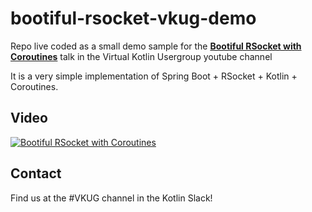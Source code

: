 # bootiful-rsocket-vkug-demo

Repo live coded as a small demo sample for the [__Bootiful RSocket with Coroutines__](https://www.youtube.com/watch?v=gPTRUFbXRFo) talk in the Virtual Kotlin Usergroup youtube channel 

It is a very simple implementation of Spring Boot + RSocket + Kotlin + Coroutines.


## Video
[![Bootiful RSocket with Coroutines](http://img.youtube.com/vi/gPTRUFbXRFo/0.jpg)](http://www.youtube.com/watch?v=gPTRUFbXRFo "Bootiful RSocket with Coroutines")

## Contact
Find us at the #VKUG channel in the Kotlin Slack!
